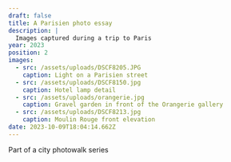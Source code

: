 ```yaml
---
draft: false
title: A Parisien photo essay
description: |
  Images captured during a trip to Paris
year: 2023
position: 2
images:
  - src: /assets/uploads/DSCF8205.JPG
    caption: Light on a Parisien street
  - src: /assets/uploads/DSCF8150.jpg
    caption: Hotel lamp detail
  - src: /assets/uploads/orangerie.jpg
    caption: Gravel garden in front of the Orangerie gallery
  - src: /assets/uploads/DSCF8213.jpg
    caption: Moulin Rouge front elevation
date: 2023-10-09T18:04:14.662Z
---
```

Part of a city photowalk series
